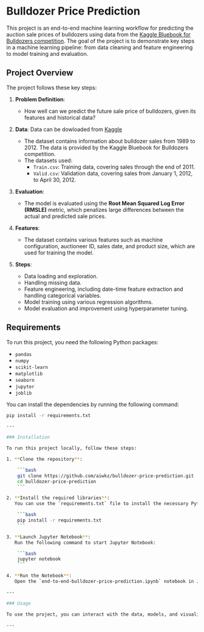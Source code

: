 # Bulldozer Price Prediction

This project is an end-to-end machine learning workflow for predicting the auction sale prices of bulldozers using data from the [Kaggle Bluebook for Bulldozers competition](https://www.kaggle.com/c/bluebook-for-bulldozers). The goal of the project is to demonstrate key steps in a machine learning pipeline: from data cleaning and feature engineering to model training and evaluation.

## Project Overview

The project follows these key steps:

1. **Problem Definition**:

    - How well can we predict the future sale price of bulldozers, given its features and historical data?

2. **Data**:
   Data can be dowloaded from [Kaggle](https://www.kaggle.com/c/bluebook-for-bulldozers/data)

    - The dataset contains information about bulldozer sales from 1989 to 2012. The data is provided by the Kaggle Bluebook for Bulldozers competition.
    - The datasets used:
        - `Train.csv`: Training data, covering sales through the end of 2011.
        - `Valid.csv`: Validation data, covering sales from January 1, 2012, to April 30, 2012.

3. **Evaluation**:

    - The model is evaluated using the **Root Mean Squared Log Error (RMSLE)** metric, which penalizes large differences between the actual and predicted sale prices.

4. **Features**:

    - The dataset contains various features such as machine configuration, auctioneer ID, sales date, and product size, which are used for training the model.

5. **Steps**:
    - Data loading and exploration.
    - Handling missing data.
    - Feature engineering, including date-time feature extraction and handling categorical variables.
    - Model training using various regression algorithms.
    - Model evaluation and improvement using hyperparameter tuning.

## Requirements

To run this project, you need the following Python packages:

-   `pandas`
-   `numpy`
-   `scikit-learn`
-   `matplotlib`
-   `seaborn`
-   `jupyter`
-   `joblib`

You can install the dependencies by running the following command:

````bash
pip install -r requirements.txt

---

### Installation

To run this project locally, follow these steps:

1. **Clone the repository**:

    ```bash
    git clone https://github.com/aiwkz/bulldozer-price-prediction.git
    cd bulldozer-price-prediction
    ```

2. **Install the required libraries**:
   You can use the `requirements.txt` file to install the necessary Python packages:

    ```bash
    pip install -r requirements.txt
    ```

3. **Launch Jupyter Notebook**:
   Run the following command to start Jupyter Notebook:

    ```bash
    jupyter notebook
    ```

4. **Run the Notebook**:
   Open the `end-to-end-bulldozer-price-prediction.ipynb` notebook in Jupyter and run the cells to reproduce the analysis.

---

### Usage

To use the project, you can interact with the data, models, and visualizations directly from the Jupyter Notebook. The notebook is well-documented, and explanations for each code block are provided.

---
````
